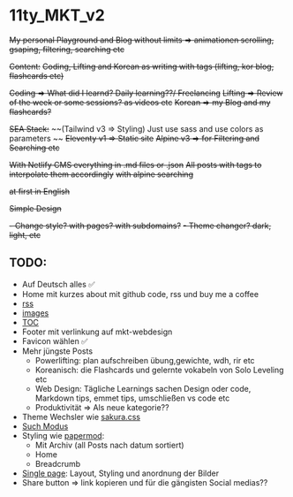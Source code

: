 # 11ty_MKT_v2

~~My personal Playground and Blog without limits => animationen scrolling, gsaping, filtering, searching etc~~

~~Content:~~
~~Coding, Lifting and Korean as writing with tags (lifting, kor blog, flashcards etc)~~

~~Coding => What did I learnd? Daily learning??/ Freelancing~~
~~Lifting => Review of the week or some sessions? as videos etc~~
~~Korean => my Blog and my flashcards?~~

~~SEA Stack:~~
~~(Tailwind v3 => Styling) Just use sass and use colors as parameters ~~
~~Eleventy v1 => Static site~~
~~Alpine v3 => for Filtering and Searching etc~~

~~With Netlify CMS everything in .md files or .json~~
~~All posts with tags to interpolate them accordingly~~
~~with alpine searching~~

~~at first in English~~

~~Simple Design~~

~~- Change style? with pages? with subdomains?~~
~~- Theme changer? dark, light, etc~~

## TODO:

- Auf Deutsch alles ✅
- Home mit kurzes about mit github code, rss und buy me a coffee
- [rss](https://www.11ty.dev/docs/plugins/rss/)
- [images](https://www.11ty.dev/docs/plugins/image/)
- [TOC](https://github.com/jdsteinbach/eleventy-plugin-toc#readme)
- Footer mit verlinkung auf mkt-webdesign
- Favicon wählen ✅
- Mehr jüngste Posts
  - Powerlifting: plan aufschreiben übung,gewichte, wdh, rir etc
  - Koreanisch: die Flashcards und gelernte vokabeln von Solo Leveling etc
  - Web Design: Tägliche Learnings sachen Design oder code, Markdown tips, emmet tips, umschließen vs code etc
  - Produktivität => Als neue kategorie??
- Theme Wechsler wie [sakura.css](https://oxal.org/projects/sakura/demo/ "Sakura css example")
- [Such Modus](https://daily-dev-tips.com/posts/eleventy-creating-a-static-javascript-search/ "Devdaily tips")
- Styling wie [papermod](https://adityatelange.github.io/hugo-PaperMod/ "papermod theme"):
  - Mit Archiv (all Posts nach datum sortiert)
  - Home
  - Breadcrumb
- [Single page](https://themes.getbootstrap.com/preview/?theme_id=60718): Layout, Styling und anordnung der Bilder
- Share button => link kopieren und für die gängisten Social medias??
